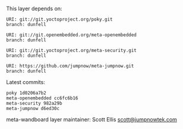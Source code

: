 This layer depends on:

    URI: git://git.yoctoproject.org/poky.git
    branch: dunfell

    URI: git://git.openembedded.org/meta-openembedded
    branch: dunfell

    URI: git://git.yoctoproject.org/meta-security.git
    branch: dunfell

    URI: https://github.com/jumpnow/meta-jumpnow.git
    branch: dunfell

Latest commits:

    poky 1d0206a7b2
    meta-openembedded cc6fc6b16
    meta-security 982a29b
    meta-jumpnow d6ed30c

meta-wandboard layer maintainer: Scott Ellis <scott@jumpnowtek.com>
